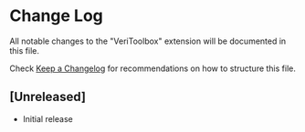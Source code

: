 # Change Log

All notable changes to the "VeriToolbox" extension will be documented in this file.

Check [Keep a Changelog](http://keepachangelog.com/) for recommendations on how to structure this file.

## [Unreleased]

- Initial release